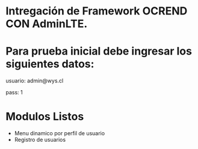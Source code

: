 # Intregación de Framework OCREND CON AdminLTE.

# Para prueba inicial debe ingresar los siguientes datos:

<p> usuario: admin@wys.cl </p>
<p> pass: 1 </p>

# Modulos Listos

* Menu dinamico por perfil de usuario
* Registro de usuarios
